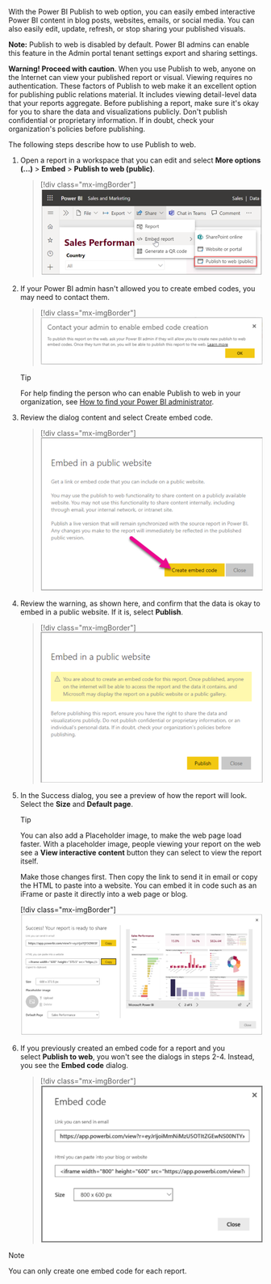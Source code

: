 With the Power BI Publish to web option, you can easily embed interactive Power BI content in blog posts, websites, emails, or social media. You can also easily edit, update, refresh, or stop sharing your published visuals.

**Note:** Publish to web is disabled by default. Power BI admins can enable this feature in the Admin portal tenant settings export and sharing settings.

**Warning! Proceed with caution**. When you use Publish to web, anyone on the Internet can view your published report or visual. Viewing requires no authentication. These factors of Publish to web make it an excellent option for publishing public relations material. It includes viewing detail-level data that your reports aggregate. Before publishing a report, make sure it's okay for you to share the data and visualizations publicly. Don't publish confidential or proprietary information. If in doubt, check your organization's policies before publishing.

The following steps describe how to use Publish to web.

1. Open a report in a workspace that you can edit and select **More options (...)** > **Embed** > **Publish to web (public)**.

   > [!div class="mx-imgBorder"]
   > [![Graphic of screen shots associated with sharing Power BI content.](../media/7-publish.png)](../media/7-publish.png#lightbox)

1. If your Power BI admin hasn't allowed you to create embed codes, you may need to contact them.

   > [!div class="mx-imgBorder"]
   > [![Graphic of screen shot associated with sharing Power BI content.](../media/7-contact.png)](../media/7-contact.png#lightbox)

   > [!tip]
   > For help finding the person who can enable Publish to web in your organization, see [How to find your Power BI administrator](https://docs.microsoft.com/power-bi/collaborate-share/service-publish-to-web?azure-portal=true#find-your-power-bi-administrator).

1. Review the dialog content and select Create embed code.

   > [!div class="mx-imgBorder"]
   > [![Graphic of screen shot associated with creating embed code.](../media/7-code.png)](../media/7-code.png#lightbox)

1. Review the warning, as shown here, and confirm that the data is okay to embed in a public website. If it is, select **Publish**.

   > [!div class="mx-imgBorder"]
   > [![Graphic of screen shot associated creating embed code.](../media/7-warning.png)](../media/7-warning.png#lightbox)

1. In the Success dialog, you see a preview of how the report will look. Select the **Size** and **Default page**.

   > [!tip]
   > You can also add a Placeholder image, to make the web page load faster. With a placeholder image, people viewing your report on the web see a **View interactive** **content** button they can select to view the report itself.
   >
   > Make those changes first. Then copy the link to send it in email or copy the HTML to paste into a website. You can embed it in code such as an iFrame or paste it directly into a web page or blog.
   >
   > [!div class="mx-imgBorder"]
   > [![Graphic of screen shots associated with sharing Power BI content.](../media/7-success.png)](../media/7-success.png#lightbox)

1. If you previously created an embed code for a report and you select **Publish to web**, you won't see the dialogs in steps 2-4. Instead, you see the **Embed code** dialog.

   > [!div class="mx-imgBorder"]
   > [![Graphic of screen shot associated with creating embed code.](../media/7-embed.png)](../media/7-embed.png#lightbox)

> [!note]
> You can only create one embed code for each report.

